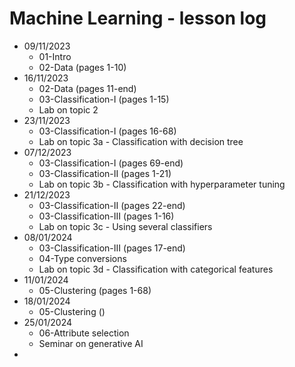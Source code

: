 # Machine Learning - lesson log
- 09/11/2023
	- 01-Intro
	- 02-Data (pages 1-10)
- 16/11/2023
	- 02-Data (pages 11-end)
	- 03-Classification-I (pages 1-15)
	- Lab on topic 2
- 23/11/2023
	- 03-Classification-I (pages 16-68)
	- Lab on topic 3a - Classification with decision tree
- 07/12/2023
	- 03-Classification-I (pages 69-end)
	- 03-Classification-II (pages 1-21)
	- Lab on topic 3b - Classification with hyperparameter tuning
- 21/12/2023
	- 03-Classification-II (pages 22-end)
	- 03-Classification-III (pages 1-16)
	- Lab on topic 3c - Using several classifiers
- 08/01/2024
	- 03-Classification-III (pages 17-end)
	- 04-Type conversions
	- Lab on topic 3d - Classification with categorical features
- 11/01/2024
	- 05-Clustering (pages 1-68)
- 18/01/2024
	- 05-Clustering ()
- 25/01/2024
	- 06-Attribute selection
	- Seminar on generative AI
-  